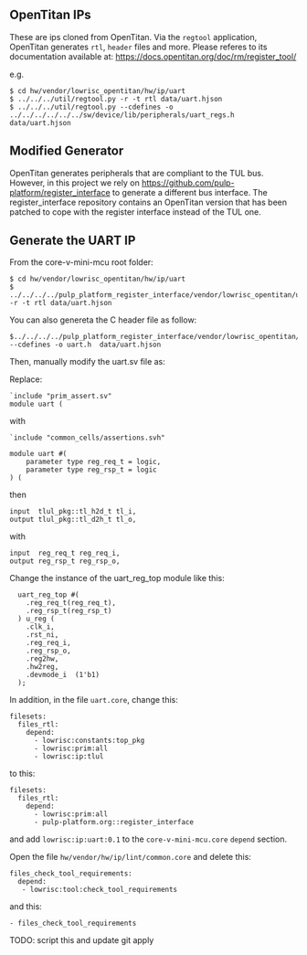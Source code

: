 ## OpenTitan IPs

These are ips cloned from OpenTitan.
Via the `regtool` application, OpenTitan generates `rtl`, `header` files and more.
Please referes to its documentation available at: https://docs.opentitan.org/doc/rm/register_tool/

e.g.

```
$ cd hw/vendor/lowrisc_opentitan/hw/ip/uart
$ ../../../util/regtool.py -r -t rtl data/uart.hjson
$ ../../../util/regtool.py --cdefines -o ../../../../../../sw/device/lib/peripherals/uart_regs.h  data/uart.hjson
```


## Modified Generator

OpenTitan generates peripherals that are compliant to the TUL bus.
However, in this project we rely on https://github.com/pulp-platform/register_interface
to generate a different bus interface. The register_interface repository contains an OpenTitan
version that has been patched to cope with the register interface instead of the TUL one.

## Generate the UART IP

From the core-v-mini-mcu root folder:

```
$ cd hw/vendor/lowrisc_opentitan/hw/ip/uart
$ ../../../../pulp_platform_register_interface/vendor/lowrisc_opentitan/util/regtool.py -r -t rtl data/uart.hjson
```

You can also genereta the C header file as follow:

```
$../../../../pulp_platform_register_interface/vendor/lowrisc_opentitan/util/regtool.py --cdefines -o uart.h  data/uart.hjson
```

Then, manually modify the uart.sv file as:

Replace:

```
`include "prim_assert.sv"
module uart (
```
with

```
`include "common_cells/assertions.svh"

module uart #(
    parameter type reg_req_t = logic,
    parameter type reg_rsp_t = logic
) (
```

then

```
input  tlul_pkg::tl_h2d_t tl_i,
output tlul_pkg::tl_d2h_t tl_o,
```

with

```
input  reg_req_t reg_req_i,
output reg_rsp_t reg_rsp_o,
```

Change the instance of the uart_reg_top module like this:

```
  uart_reg_top #(
    .reg_req_t(reg_req_t),
    .reg_rsp_t(reg_rsp_t)
  ) u_reg (
    .clk_i,
    .rst_ni,
    .reg_req_i,
    .reg_rsp_o,
    .reg2hw,
    .hw2reg,
    .devmode_i  (1'b1)
  );
```

In addition, in the file `uart.core`, change this:

```
filesets:
  files_rtl:
    depend:
      - lowrisc:constants:top_pkg
      - lowrisc:prim:all
      - lowrisc:ip:tlul
```

to this:

```
filesets:
  files_rtl:
    depend:
      - lowrisc:prim:all
      - pulp-platform.org::register_interface
```

and add `lowrisc:ip:uart:0.1` to the `core-v-mini-mcu.core` `depend` section.

Open the file `hw/vendor/hw/ip/lint/common.core` and delete this:

```
files_check_tool_requirements:
  depend:
   - lowrisc:tool:check_tool_requirements
```

and this:

```
- files_check_tool_requirements
```

TODO: script this and update git apply
